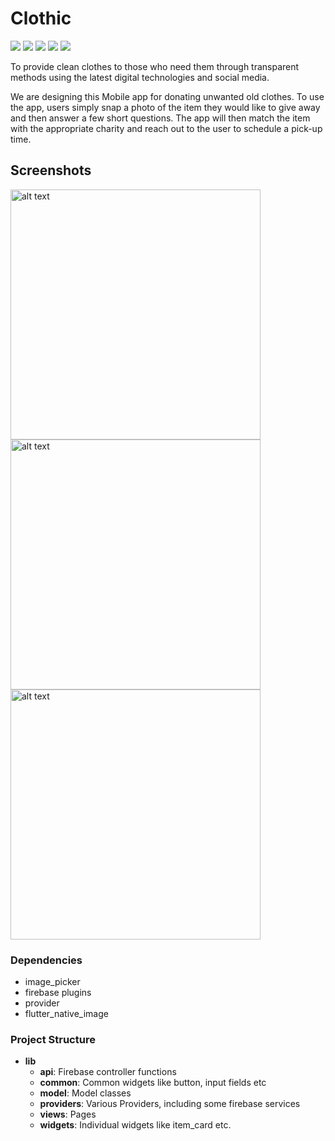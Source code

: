 # Clothic
<p float="left">
<img src="https://img.shields.io/github/issues/mechaadi/Clothic"/>
<img src="https://img.shields.io/github/stars/mechaadi/Clothic"/>
<img src="https://img.shields.io/github/forks/mechaadi/Clothic"/>
<img src="https://img.shields.io/github/license/mechaadi/Clothic"/>
<img src="https://img.shields.io/twitter/url?url=https%3A%2F%2Fgithub.com%2Fmechaadi%2FClothic%2F"/>
</p>
To provide clean clothes to those who need them through transparent methods using the latest digital technologies and social media.

We are designing this Mobile app for donating unwanted old clothes. To use the app, users simply snap a photo of the item they would like to give away and then answer a few short questions. The app will then match the item with the appropriate charity and reach out to the user to schedule a pick-up time.


## Screenshots
<p float="left">
<img src="https://cdn.discordapp.com/attachments/752645305865994331/752650489635667978/Screenshot_1599516238.png" alt="alt text" height="400px">
<img src="https://cdn.discordapp.com/attachments/752645305865994331/752650486636609586/Screenshot_1599516241.png" alt="alt text" height="400px">
<img src="https://cdn.discordapp.com/attachments/752645305865994331/752650494480089127/Screenshot_1599516243.png" alt="alt text" height="400px">
</p>

### Dependencies
 - image_picker
 - firebase plugins
 - provider
 - flutter_native_image

### Project Structure
  - **lib**
    - **api**: Firebase controller functions
    - **common**: Common widgets like button, input fields etc
    - **model**: Model classes
    - **providers**: Various Providers, including some firebase services
    - **views**: Pages
    - **widgets**: Individual widgets like item_card etc.
    
### 
